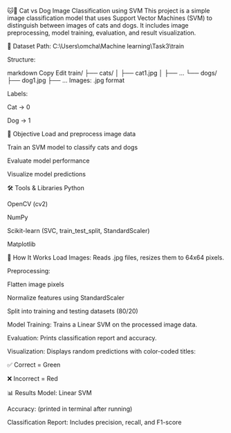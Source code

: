 🐱🐶 Cat vs Dog Image Classification using SVM
This project is a simple image classification model that uses Support Vector Machines (SVM) to distinguish between images of cats and dogs. It includes image preprocessing, model training, evaluation, and result visualization.

📁 Dataset
Path: C:\Users\omcha\Machine learning\Task3\train

Structure:

markdown
Copy
Edit
train/
├── cats/
│   ├── cat1.jpg
│   ├── ...
└── dogs/
    ├── dog1.jpg
    ├── ...
Images: .jpg format

Labels:

Cat → 0

Dog → 1

🎯 Objective
Load and preprocess image data

Train an SVM model to classify cats and dogs

Evaluate model performance

Visualize model predictions

🛠️ Tools & Libraries
Python

OpenCV (cv2)

NumPy

Scikit-learn (SVC, train_test_split, StandardScaler)

Matplotlib

🧪 How It Works
Load Images:
Reads .jpg files, resizes them to 64x64 pixels.

Preprocessing:

Flatten image pixels

Normalize features using StandardScaler

Split into training and testing datasets (80/20)

Model Training:
Trains a Linear SVM on the processed image data.

Evaluation:
Prints classification report and accuracy.

Visualization:
Displays random predictions with color-coded titles:

✅ Correct = Green

❌ Incorrect = Red

📊 Results
Model: Linear SVM

Accuracy: (printed in terminal after running)

Classification Report: Includes precision, recall, and F1-score
